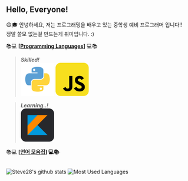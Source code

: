 ## Hello, Everyone!
<!--
[![Solved.ac
프로필](http://mazassumnida.wtf/api/v2/generate_badge?boj=kenis7)](https://solved.ac/kenis7)
-->
😄🎓 안녕하세요, 저는 프로그래밍을 배우고 있는 중학생 예비 프로그래머 입니다!!<br>
정말 쓸모 없는걸 만드는게 취미입니다. :)<br>

📚💻 **\[[Programming Languages](https://github.com/pl-Steve28-lq/ProgrammingLanguages)\]** 💻📚 <br> 
> _**Skilled!**_ <br>
> <img src="https://raw.githubusercontent.com/edent/SuperTinyIcons/master/images/svg/python.svg" width=90 height=90>
> <img src="https://raw.githubusercontent.com/edent/SuperTinyIcons/master/images/svg/javascript.svg" width=90 height=90>

> _**Learning..!**_ <br>
> <img src="https://raw.githubusercontent.com/edent/SuperTinyIcons/master/images/svg/kotlin.svg" width=90 height=90>
<!-- > <img src="https://raw.githubusercontent.com/edent/SuperTinyIcons/master/images/svg/flutter.svg" width=90 height=90> -->

📚💻 **\[[언어 모음집](https://github.com/pl-Steve28-lq/ProgrammingLanguages)\] 💻📚 <br><br>**

![Steve28's github stats](https://github-readme-stats.vercel.app/api?username=pl-Steve28-lq&show_icons=true)
![Most Used Languages](https://github-readme-stats.vercel.app/api/top-langs/?username=pl-Steve28-lq&show_icons=true&title_color=004c97&icon_color=004c97&text_color=434343&bg_color=00000000&cache_seconds=1800&layout=compact&langs_count=8)


<!--
**pl-Steve28-lq/pl-Steve28-lq** is a ✨ _special_ ✨ repository because its `README.md` (this file) appears on your GitHub profile.

Here are some ideas to get you started:

- 🔭 I’m currently working on ...
- 🌱 I’m currently learning ...
- 👯 I’m looking to collaborate on ...
- 🤔 I’m looking for help with ...
- 💬 Ask me about ...
- 📫 How to reach me: ...
- 😄 Pronouns: ...
- ⚡ Fun fact: ...
-->
